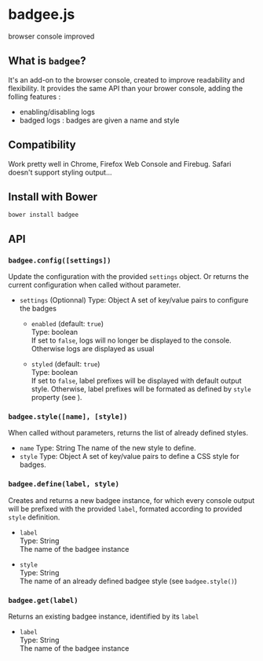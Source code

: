 # badgee.js

browser console improved

## What is `badgee`?

It's an add-on to the browser console, created to improve readability and flexibility. It provides the same API than your brower console, adding the folling features :
 - enabling/disabling logs
 - badged logs : badges are given a name and style

## Compatibility

Work pretty well in Chrome, Firefox Web Console and Firebug. Safari doesn't support styling output...

## Install with Bower
```
bower install badgee
```

## API

### `badgee.config([settings])`

Update the configuration with the provided `settings` object. Or returns the current configuration when called without parameter.

 - `settings` (Optionnal)
   Type: Object
   A set of key/value pairs to configure the badges
   
   - `enabled` (default: `true`)  
     Type: boolean  
     If set to `false`, logs will no longer be displayed to the console. Otherwise logs are displayed as usual

   - `styled` (default: `true`)  
      Type: boolean  
      If set to `false`, label prefixes will be displayed with default output style. Otherwise, label prefixes will be formated as defined by `style` property (see ).

### `badgee.style([name], [style])`

When called without parameters, returns the list of already defined styles.

 - `name`
    Type: String
    The name of the new style to define.
 - `style`
    Type: Object
    A set of key/value pairs to define a CSS style for badges.

### `badgee.define(label, style)`

Creates and returns a new badgee instance, for which every console output will be prefixed with the provided `label`, formated according to provided `style` definition.

 - `label`  
   Type: String  
   The name of the badgee instance
   
 - `style`  
   Type: String  
   The name of an already defined badgee style (see `badgee.style()`)
   

### `badgee.get(label)`

Returns an existing badgee instance, identified by its `label`

 - `label`  
   Type: String  
   The name of the badgee instance
